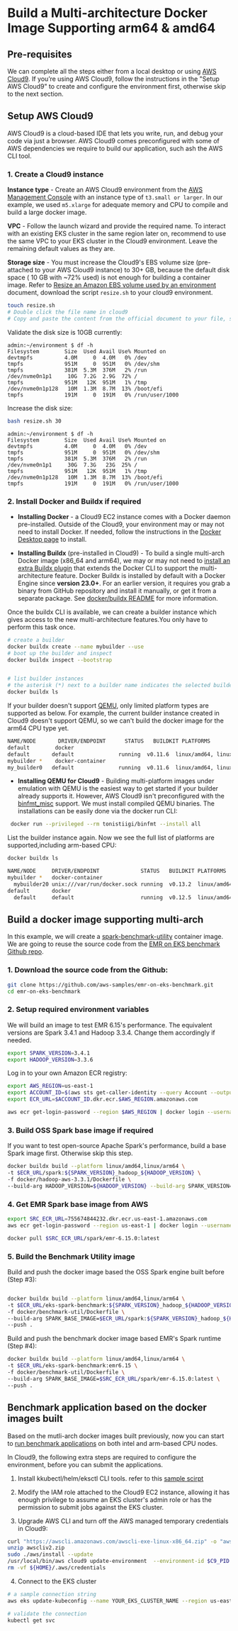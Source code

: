 # Build a Multi-architecture Docker Image Supporting arm64 & amd64

## Pre-requisites
We can complete all the steps either from a local desktop or using [AWS Cloud9](https://aws.amazon.com/cloud9/).  If you’re using AWS Cloud9, follow the instructions in the "Setup AWS Cloud9" to create and configure the environment first, otherwise skip to the next section.

## Setup AWS Cloud9
AWS Cloud9 is a cloud-based IDE that lets you write, run, and debug your code via just a browser. AWS Cloud9 comes preconfigured with some of AWS dependencies we require to build our application, such ash the AWS CLI tool.

### 1. Create a Cloud9 instance

**Instance type** - Create an AWS Cloud9 environment from the [AWS Management Console](https://console.aws.amazon.com/cloud9) with an instance type of `t3.small or larger`. In our example, we used `m5.xlarge` for adequate memory and CPU to compile and build a large docker image. 

**VPC** - Follow the launch wizard and provide the required name. To interact with an existing EKS cluster in the same region later on, recommend to use the same VPC to your EKS cluster in the Cloud9 environment. Leave the remaining default values as they are. 

**Storage size** - You must increase the Cloud9's EBS volume size (pre-attached to your AWS Cloud9 instance) to 30+ GB, because the default disk space ( 10 GB with ~72% used) is not enough for building a container image. Refer to [Resize an Amazon EBS volume used by an environment](https://docs.aws.amazon.com/cloud9/latest/user-guide/move-environment.html#move-environment-resize) document, download the script `resize.sh` to your cloud9 environment.

```bash
touch resize.sh
# Double click the file name in cloud9
# Copy and paste the content from the official document to your file, save and close it
```
Validate the disk size is 10GB currently:
```
admin:~/environment $ df -h
Filesystem        Size  Used Avail Use% Mounted on
devtmpfs          4.0M     0  4.0M   0% /dev
tmpfs             951M     0  951M   0% /dev/shm
tmpfs             381M  5.3M  376M   2% /run
/dev/nvme0n1p1     10G  7.2G  2.9G  72% /
tmpfs             951M   12K  951M   1% /tmp
/dev/nvme0n1p128   10M  1.3M  8.7M  13% /boot/efi
tmpfs             191M     0  191M   0% /run/user/1000
```
Increase the disk size:
```bash
bash resize.sh 30
```
```
admin:~/environment $ df -h
Filesystem        Size  Used Avail Use% Mounted on
devtmpfs          4.0M     0  4.0M   0% /dev
tmpfs             951M     0  951M   0% /dev/shm
tmpfs             381M  5.3M  376M   2% /run
/dev/nvme0n1p1     30G  7.3G   23G  25% /
tmpfs             951M   12K  951M   1% /tmp
/dev/nvme0n1p128   10M  1.3M  8.7M  13% /boot/efi
tmpfs             191M     0  191M   0% /run/user/1000
```

### 2. Install Docker and Buildx if required

- **Installing Docker** - a Cloud9 EC2 instance comes with a Docker daemon pre-installed. Outside of the Cloud9, your environment may or may not need to install Docker. If needed, follow the instructions in the [Docker Desktop page](https://docs.docker.com/desktop/#download-and-install) to install.


- **Installing Buildx** (pre-installed in Cloud9) - To build a single multi-arch Docker image (x86_64 and arm64), we may or may not need to [install an extra Buildx plugin](https://docs.docker.com/build/architecture/#install-buildx) that extends the Docker CLI to support the multi-architecture feature. Docker Buildx is installed by default with a Docker Engine since **version 23.0+**. For an earlier version, it requires you grab a binary from GitHub repository and install it manually, or get it from a separate package. See [docker/buildx README](https://github.com/docker/buildx#manual-download) for more information. 

Once the buildx CLI is available, we can create a builder instance which gives access to the new multi-architecture features.You only have to perform this task once.
```bash
# create a builder
docker buildx create --name mybuilder --use
# boot up the builder and inspect
docker buildx inspect --bootstrap


# list builder instances
# the asterisk (*) next to a builder name indicates the selected builder.
docker buildx ls
```
If your builder doesn't support [QEMU](https://docs.docker.com/build/building/multi-platform/#qemu), only limited platform types are supported as below. For example, the current builder instance created in Cloud9 doesn't support QEMU, so we can't build the docker image for the arm64 CPU type yet. 
```bash
NAME/NODE       DRIVER/ENDPOINT      STATUS   BUILDKIT PLATFORMS
default        docker
default       default              running  v0.11.6  linux/amd64, linux/amd64/v2, linux/amd64/v3, linux/386
mybuilder *    docker-container
my_builder0   default              running  v0.11.6  linux/amd64, linux/amd64/v2, linux/amd64/v3, linux/386
```

- **Installing QEMU for Cloud9** - Building multi-platform images under emulation with QEMU is the easiest way to get started if your builder already supports it. However, AWS Cloud9 isn't preconfigured with the [binfmt_misc](https://en.wikipedia.org/wiki/Binfmt_misc) support. We must install compiled QEMU binaries.  The installations can be easily done via the docker run CLI:
```bash
 docker run --privileged --rm tonistiigi/binfmt --install all
```
List the builder instance again. Now we see the full list of platforms are supported,including arm-based CPU:
```bash
docker buildx ls

NAME/NODE     DRIVER/ENDPOINT             STATUS   BUILDKIT PLATFORMS
mybuilder *   docker-container                              
  mybuilder20 unix:///var/run/docker.sock running  v0.13.2  linux/amd64, linux/amd64/v2, linux/amd64/v3, linux/amd64/v4, linux/arm64, linux/riscv64, linux/ppc64le, linux/s390x, linux/386, linux/mips64le, linux/mips64, linux/arm/v7, linux/arm/v6     
default       docker                                        
  default     default                     running  v0.12.5  linux/amd64, linux/amd64/v2, linux/amd64/v3, linux/amd64/v4, linux/386, linux/arm64, linux/riscv64, linux/ppc64le, linux/s390x, linux/mips64le, linux/mips64, linux/arm/v7, linux/arm/v6
```

## Build a docker image supporting multi-arch

In this example, we will create a [spark-benchmark-utility](https://github.com/aws-samples/emr-on-eks-benchmark) container image. We are going to reuse the source code from the [EMR on EKS benchmark Github repo](https://github.com/aws-samples/emr-on-eks-benchmark).

### 1. Download the source code from the Github:
```bash
git clone https://github.com/aws-samples/emr-on-eks-benchmark.git
cd emr-on-eks-benchmark
```

### 2. Setup required environment variables

We will build an image to test EMR 6.15's performance. The equivalent versions are Spark 3.4.1 and Hadoop 3.3.4. Change them accordingly if needed.
```bash
export SPARK_VERSION=3.4.1
export HADOOP_VERSION=3.3.6
```

Log in to your own Amazon ECR registry: 
```bash
export AWS_REGION=us-east-1
export ACCOUNT_ID=$(aws sts get-caller-identity --query Account --output text)
export ECR_URL=$ACCOUNT_ID.dkr.ecr.$AWS_REGION.amazonaws.com

aws ecr get-login-password --region $AWS_REGION | docker login --username AWS --password-stdin $ECR_URL
```

### 3. Build OSS Spark base image if required
If you want to test open-source Apache Spark's performance, build a base Spark image first. Otherwise skip this step.
```bash
docker buildx build --platform linux/amd64,linux/arm64 \
-t $ECR_URL/spark:${SPARK_VERSION}_hadoop_${HADOOP_VERSION} \
-f docker/hadoop-aws-3.3.1/Dockerfile \
--build-arg HADOOP_VERSION=${HADOOP_VERSION} --build-arg SPARK_VERSION=${SPARK_VERSION} --push .
```

### 4. Get EMR Spark base image from AWS
```bash
export SRC_ECR_URL=755674844232.dkr.ecr.us-east-1.amazonaws.com
aws ecr get-login-password --region us-east-1 | docker login --username AWS --password-stdin $SRC_ECR_URL

docker pull $SRC_ECR_URL/spark/emr-6.15.0:latest
```


### 5. Build the Benchmark Utility image

Build and push the docker image based the OSS Spark engine built before (Step #3):

```bash

docker buildx build --platform linux/amd64,linux/arm64 \
-t $ECR_URL/eks-spark-benchmark:${SPARK_VERSION}_hadoop_${HADOOP_VERSION} \
-f docker/benchmark-util/Dockerfile \
--build-arg SPARK_BASE_IMAGE=$ECR_URL/spark:${SPARK_VERSION}_hadoop_${HADOOP_VERSION} \
--push .
```

Build and push the benchmark docker image based EMR's Spark runtime (Step #4):

```bash
docker buildx build --platform linux/amd64,linux/arm64 \
-t $ECR_URL/eks-spark-benchmark:emr6.15 \
-f docker/benchmark-util/Dockerfile \
--build-arg SPARK_BASE_IMAGE=$SRC_ECR_URL/spark/emr-6.15.0:latest \
--push .

```

## Benchmark application based on the docker images built

Based on the mutli-arch docker images built previously, now you can start to [run benchmark applications](https://github.com/aws-samples/emr-on-eks-benchmark/tree/delta?tab=readme-ov-file#run-benchmark) on both intel and arm-based CPU nodes.

In Cloud9, the following extra steps are required to configure the environment, before you can submit the applications. 

1. Install kkubectl/helm/eksctl CLI tools. refer to this [sample scirpt](https://github.com/aws-samples/stream-emr-on-eks/blob/workshop/deployment/app_code/post-deployment.sh)

2. Modify the IAM role attached to the Cloud9 EC2 instance, allowing it has enough privilege to assume an EKS cluster's admin role or has the permission to submit jobs against the EKS cluster.

3. Upgrade AWS CLI and turn off the AWS managed temporary credentials in Cloud9:
```bash
curl "https://awscli.amazonaws.com/awscli-exe-linux-x86_64.zip" -o "awscliv2.zip"
unzip awscliv2.zip
sudo ./aws/install --update
/usr/local/bin/aws cloud9 update-environment  --environment-id $C9_PID --managed-credentials-action DISABLE
rm -vf ${HOME}/.aws/credentials
```

4. Connect to the EKS cluster
```bash
# a sample connection string
aws eks update-kubeconfig --name YOUR_EKS_CLUSTER_NAME --region us-east-1 --role-arn arn:aws:iam::ACCOUNTID:role/SparkOnEKS-iamrolesclusterAdmin-xxxxxx

# validate the connection
kubectl get svc
```
